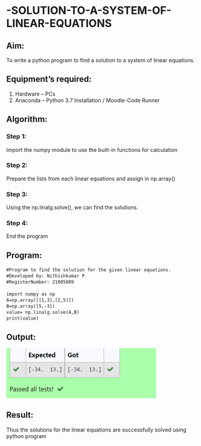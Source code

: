 # -SOLUTION-TO-A-SYSTEM-OF-LINEAR-EQUATIONS
## Aim:
To write a python program to find a solution to a system of linear equations.
## Equipment’s required:
1. 	Hardware – PCs
2. 	Anaconda – Python 3.7 Installation / Moodle-Code Runner
## Algorithm:
### Step 1: 
Import the numpy module to use the built-in functions for calculation
### Step 2: 
Prepare the lists from each linear equations and assign in np.array()
### Step 3: 
Using the np.linalg.solve(), we can find the solutions.
### Step 4: 
End the program
## Program:
```
#Program to find the solution for the given linear equations.
#Developed by: Nithishkumar P
#RegisterNumber: 21005889

import numpy as np
A=np.array([[1,3],[2,5]])
B=np.array([5,-3])
value= np.linalg.solve(A,B)
print(value)
```

## Output:
![](solq.PNG)
## Result: 
Thus the solutions for the linear equations are successfully solved using python program

